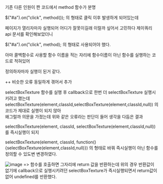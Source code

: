기존 다른 인원이 짠 코드에서 method 함수가 분명 

$("#a").on("click", method()); 의 형태로 클릭 이후 발생하게 되어있는데 

페이지가 열리자마자 실행되어 어디가 잘못이길래 이럴까 싶어서 고민하다 제이쿼리 api 문서를 확인해보았더니 

$("#a").on("click", method); 의 형태로 사용되어야 했다.

아마 콜백함수로 사용할 함수 이름을 적는 자리에 함수이름이 아닌 함수를 실행하는 코드로 적혀있어 

정의하자마자 실행이 된거 같다.



++ 비슷한 오류 동일하게 겪어서 추가

selectBoxTexture 함수를 실행 후 callback으로 한번 더 selectBoxTexture 실행시키려고 했는데   
selectBoxTexture(element,classId,selectBoxTexture(element,classId,null)) 의 코드가 제대로 실행이 되지 않아   
왜그럴까 의문을 가졌는데 위와 같은 오류라는 판단이 들어 생각을 다듬은 결과   


selectBoxTexture(element, classId, selectBoxTexture(element,classId,null))를 즉시실행이 되지 
  
selectBoxTexture(element, classId, function(){selectBoxTexture(element,classId,null)}) 의 형태로 바꿔 즉시실행이 아닌 함수를 정의할 수 있도변
변경하였다.

![image](https://user-images.githubusercontent.com/97571604/219384160-8c81e52c-750a-46e0-b7c0-b287d6387c3d.png)
=> 함수를 호출하면 그자리에 return 값을 반환하는데 위의 경우 반환값이 없기에 callback으로 실행시키려던 selectBoxTexture가 즉시실행되면서 
return값이 없어 undefined를 반환했다.
